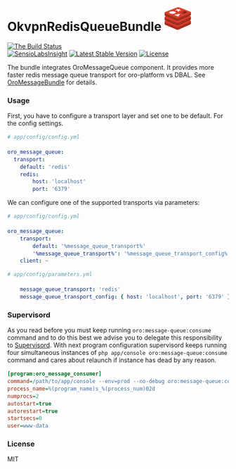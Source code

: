 # OkvpnRedisQueueBundle ![OkvpnRedisQueueBundle](./Resources/doc/img/redis.png)


[![The Build Status](https://travis-ci.org/vtsykun/redis-message-queue.svg?branch=master)](https://travis-ci.org/vtsykun/redis-message-queue)  
[![SensioLabsInsight](https://insight.sensiolabs.com/projects/40a378ee-6fb9-438b-9f23-262661b5ce2c/mini.png)](https://insight.sensiolabs.com/projects/40a378ee-6fb9-438b-9f23-262661b5ce2c)
[![Latest Stable Version](https://poser.pugx.org/okvpn/redis-queue-bundle/v/stable)](https://packagist.org/packages/okvpn/redis-queue-bundle)
[![License](https://poser.pugx.org/okvpn/redis-queue-bundle/license)](https://packagist.org/packages/okvpn/redis-queue-bundle)

The bundle integrates OroMessageQueue component. It provides more faster redis message queue transport for oro-platform
vs DBAL. See [OroMessageBundle](https://github.com/orocrm/platform/tree/master/src/Oro/Bundle/MessageQueueBundle) for details.

### Usage

First, you have to configure a transport layer and set one to be default. For the config settings.

```yaml
# app/config/config.yml

oro_message_queue:
  transport:
    default: 'redis'
    redis:
        host: 'localhost' 
        port: '6379'
```

We can configure one of the supported transports via parameters:

```yaml
# app/config/config.yml

oro_message_queue:
    transport:
        default: '%message_queue_transport%'
        '%message_queue_transport%': '%message_queue_transport_config%'
    client: ~
```

```yaml
# app/config/parameters.yml

    message_queue_transport: 'redis'
    message_queue_transport_config: { host: 'localhost', port: '6379' }
```

### Supervisord

As you read before you must keep running `oro:message-queue:consume` command and to do this best
we advise you to delegate this responsibility to [Supervisord](http://supervisord.org/).
With next program configuration supervisord keeps running four simultaneous instances of
`php app/console oro:message-queue:consume` command and cares about relaunch if instance has dead by any reason.

```ini
[program:oro_message_consumer]
command=/path/to/app/console --env=prod --no-debug oro:message-queue:consume
process_name=%(program_name)s_%(process_num)02d
numprocs=2
autostart=true
autorestart=true
startsecs=0
user=www-data
```
### License

MIT
